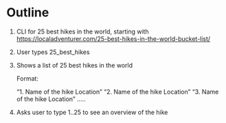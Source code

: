 # Outline

1. CLI for 25 best hikes in the world, starting with https://localadventurer.com/25-best-hikes-in-the-world-bucket-list/

2. User types 25_best_hikes
3. Shows a list of 25 best hikes in the world

    Format:

    “1. Name of the hike      Location”
    “2. Name of the hike      Location”
    “3. Name of the hike      Location”
    .....
4. Asks user to type 1..25 to see an overview of the hike
